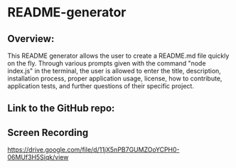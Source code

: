 # README-generator

## Overview:

This README generator allows the user to create a README.md file quickly on the fly. Through various prompts given with the command "node index.js" in the terminal, the user is allowed to enter the title, description, installation process, proper application usage, license, how to contribute, application tests, and further questions of their specific project.

## Link to the GitHub repo:



## Screen Recording

https://drive.google.com/file/d/11jX5nPB7GUMZOoYCPH0-06MUf3H5Siqk/view